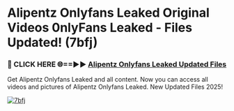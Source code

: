 # Alipentz Onlyfans Leaked Original Videos 0nlyFans Leaked - Files Updated! (7bfj)

<h3>🔴 CLICK HERE 🌐==►► <a href="https://tinyurl.com/2jnfzry5" rel="nofollow">Alipentz Onlyfans Leaked Updated Files</a></h3>

Get Alipentz Onlyfans Leaked and all content. Now you can access all videos and pictures of Alipentz Onlyfans Leaked. New Updated Files 2025!

[![7bfj](https://i.imgur.com/GyGTBgg.gif)](https://tinyurl.com/2jnfzry5)
